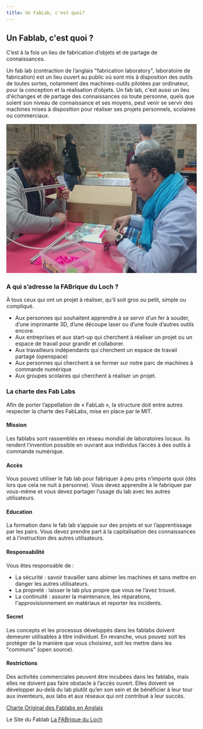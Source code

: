 ```yaml
---
title: Un FabLab, c'est quoi?
---
```


## Un Fablab, c'est quoi ?
C’est à la fois un lieu de fabrication d’objets et de partage de connaissances.

Un fab lab (contraction de l’anglais "fabrication laboratory", laboratoire de fabrication) est un lieu ouvert au public où sont mis à disposition des outils de toutes sortes, notamment des machines-outils pilotées par ordinateur, pour la conception et la réalisation d’objets. Un fab lab, c'est aussi un lieu d'échanges et de partage des connaissances où toute personne, quels que soient son niveau de connaissance et ses moyens, peut venir se servir des machines mises à disposition pour réaliser ses projets personnels, scolaires ou commerciaux.

![Une construction participative](construction-adherents-960x750.jpg)

### A qui s’adresse la FABrique du Loch ?
À tous ceux qui ont un projet à réaliser, qu’il soit gros ou petit, simple ou compliqué.
- Aux personnes qui souhaitent apprendre à se servir d’un fer à souder, d’une imprimante 3D, d’une découpe laser ou d’une foule d’autres outils encore.
- Aux entreprises et aux start-up qui cherchent à réaliser un projet ou un espace de travail pour grandir et collaborer.
- Aux travailleurs indépendants qui cherchent un espace de travail partagé (openspace)
- Aux personnes qui cherchent à se former sur notre parc de machines à commande numérique
- Aux groupes scolaires qui cherchent à réaliser un projet.

### La charte des Fab Labs
Afin de porter l’appellation de « FabLab », la structure doit entre autres respecter la charte des FabLabs, mise en place par le MIT.

#### Mission
Les fablabs sont rassemblés en réseau mondial de laboratoires locaux. Ils rendent l’invention possible en ouvrant aux individus l’accès à des outils à commande numérique.

#### Accès
Vous pouvez utiliser le fab lab pour fabriquer à peu près n’importe quoi (dès lors que cela ne nuit à personne). Vous devez apprendre à le fabriquer par vous-même et vous devez partager l’usage du lab avec les autres utilisateurs.

#### Education
La formation dans le fab lab s’appuie sur des projets et sur  l’apprentissage par les pairs. Vous devez prendre part à la capitalisation des connaissances et à l’instruction des autres utilisateurs.

#### Responsabilité
Vous êtes responsable de :

- La sécurité : savoir travailler sans abimer les machines et sans mettre en danger les autres utilisateurs.
- La propreté : laisser le lab plus propre que vous ne l’avez trouvé.
- La continuité : assurer la maintenance, les réparations, l'approvisionnement en matériaux et reporter les incidents.

#### Secret
Les concepts et les processus développés dans les fablabs doivent demeurer utilisables à titre individuel. En revanche, vous pouvez soit  les protéger de la manière que vous choisirez, soit les mettre dans les "communs" (open source).

#### Restrictions
Des activités commerciales peuvent être incubées dans les fablabs, mais elles ne doivent pas faire obstacle à l’accès ouvert. Elles doivent se développer au-delà du lab plutôt qu’en son sein et de bénéficier à leur tour aux inventeurs, aux labs et aux réseaux qui ont contribué à leur succès.

[Charte Original des Fablabs en Anglais](http://fab.cba.mit.edu/about/charter/)

Le Site du Fablab
[La FABrique du Loch](https://www.lafabriqueduloch.org/fr/la-fabrique/)
